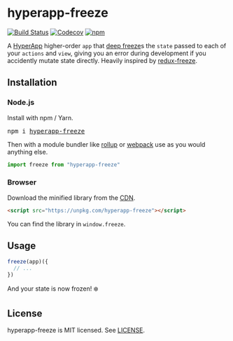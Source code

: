 # hyperapp-freeze

[![Build Status](https://travis-ci.org/okwolf/hyperapp-freeze.svg?branch=hoa)](https://travis-ci.org/okwolf/hyperapp-freeze)
[![Codecov](https://img.shields.io/codecov/c/github/okwolf/hyperapp-freeze/hoa.svg)](https://codecov.io/gh/okwolf/hyperapp-freeze)
[![npm](https://img.shields.io/npm/v/hyperapp-freeze.svg?maxAge=2592000?style=plastic)](https://www.npmjs.com/package/hyperapp-freeze)

A [HyperApp](https://github.com/hyperapp/hyperapp) higher-order `app` that [deep freeze](https://github.com/substack/deep-freeze)s the `state` passed to each of your `actions` and `view`, giving you an error during development if you accidently mutate state directly. Heavily inspired by [redux-freeze](https://github.com/buunguyen/redux-freeze).

## Installation

### Node.js

Install with npm / Yarn.

<pre>
npm i <a href="https://www.npmjs.com/package/hyperapp-freeze">hyperapp-freeze</a>
</pre>

Then with a module bundler like [rollup](https://github.com/rollup/rollup) or [webpack](https://github.com/webpack/webpack) use as you would anything else.

```jsx
import freeze from "hyperapp-freeze"
```

### Browser

Download the minified library from the [CDN](https://unpkg.com/hyperapp-freeze).

```html
<script src="https://unpkg.com/hyperapp-freeze"></script>
```

You can find the library in `window.freeze`.

## Usage

```js
freeze(app)({
  // ...
})
```

And your state is now frozen! ❄️

## License

hyperapp-freeze is MIT licensed. See [LICENSE](LICENSE.md).